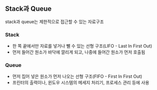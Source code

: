 ## Stack과 Queue

stack과 queue는 제한적으로 접근할 수 있는 자료구조

### Stack

- 한 쪽 끝에서만 자료를 넣거나 뺄 수 있는 선형 구조(LIFO - Last In First Out)
- 먼저 들어간 원소가 바닥에 깔리게 되고, 나중에 들어간 원소가 먼저 호출됨

### Queue

- 먼저 집어 넣은 원소가 먼저 나오는 선형 구조(FIFO - First In First Out)
- 프린터의 출력이나, 윈도우 시스템의 메세지 처리기, 프로세스 관리 등에 사용
